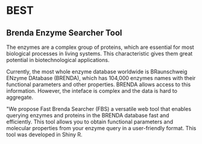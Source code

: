# BEST
## Brenda Enzyme Searcher Tool

The enzymes are a complex group of proteins, which are essential for most biological processes in living systems. This characteristic gives them great potential in biotechnological applications.

Currently, the most whole enzyme database worldwide is  BRaunschweig ENzyme DAtabase (BRENDA), which has 104,000 enzymes names with their functional parameters and other properties. BRENDA allows access to this information. However, the inteface is complex and the data is hard to aggregate.

"We propose Fast Brenda Searcher (FBS) a versatile web tool that enables querying enzymes and proteins in the BRENDA database fast and efficiently. This tool allows you to obtain functional parameters and molecular properties from your enzyme query in a user-friendly format. This tool was developed in Shiny R.
